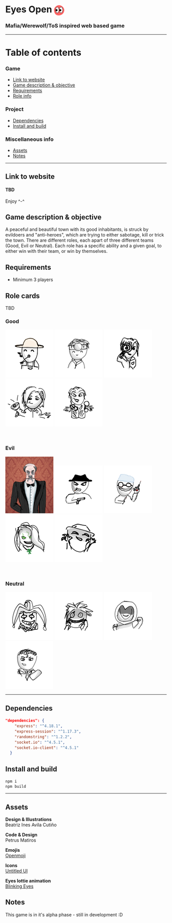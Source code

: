 # Eyes Open <img src="public/assets/icons/eyesopen.svg" alt="Eyes Open logo" width=32 style="vertical-align:middle">

### Mafia/Werewolf/ToS inspired web based game

---

# Table of contents

  ### Game
<!-- - [Eyes Open <img src=public/assets/icons/eyesopen.svg" alt="Eyes Open logo" width=32 style="vertical-align:middle">](#eyes-open-)
    - [Mafia/Werewolf/ToS inspired web based game](#mafiawerewolftos-inspired-web-based-game) -->
  - [Link to website](#link-to-website)
  - [Game description & objective](#game-description--objective)
  - [Requirements](#requirements)
  - [Role info](#role-info)
  <!-- - [Dependencies](#dependencies)
  - [Install and build](#install-and-build)
  - [Assets](#assets)
  - [Notes](#notes) -->
### Project
- [Dependencies](#dependencies)
- [Install and build](#install-and-build)
### Miscellaneous info
- [Assets](#assets)
- [Notes](#notes)

---

## Link to website
#### TBD
Enjoy ^-^


## Game description & objective
 A peaceful and beautiful town with its good inhabitants, is struck by evildoers and "anti-heroes", which are trying to either sabotage, kill or trick the town. There are different roles, each apart of three different teams (Good, Evil or Neutral). Each role has a specific ability and a given goal, to either win with their team, or win by themselves. 
 

## Requirements
- Minimum 3 players

## Role cards

TBD

### Good
<p>

<img src="public/assets/rolecards/Villager.jpg" alt="role-card" width=150>
<img src="public/assets/rolecards/Doctor.jpg" alt="role-card" width=150>
<img src="public/assets/rolecards/Investigator.jpg" alt="role-card" width=150>
<img src="public/assets/rolecards/Mayor.jpg" alt="role-card" width=150>
<img src="public/assets/rolecards/Trapper.jpg" alt="role-card" width=150>

</p>

<br>

### Evil
<p>

<img src="public/assets/rolecards/Godfather.jpg" alt="role-card" width=150>
<img src="public/assets/rolecards/Mafioso.jpg" alt="role-card" width=150>
<img src="public/assets/rolecards/Surgeon.jpg" alt="role-card" width=150>
<img src="public/assets/rolecards/Witch.jpg" alt="role-card" width=150>
<img src="public/assets/rolecards/Framer.jpg" alt="role-card" width=150>

</p>

<br>

### Neutral
<p>

<img src="public/assets/rolecards/Jester.jpg" alt="role-card" width=150>
<img src="public/assets/rolecards/Serial Killer.jpg" alt="role-card" width=150>
<img src="public/assets/rolecards/Executioner.jpg" alt="role-card" width=150>
<img src="public/assets/rolecards/Lawyer.jpg" alt="role-card" width=150>

</p>



<!-- <div style="display:flex; justify-content:center; align-items:center; flex-direction:column; gap:1.5rem;">
  
  <div style="display:flex; justify-content:center; align-items:center; flex-direction:row; font-size: 1.5rem; font-weight: 700">Good</div>
  <div style="display:flex; justify-content:center; align-items:center; flex-direction:row; gap:0.5rem;">
    <div style="display:flex; justify-content:center; align-items: center; flex-direction:column; width:20%; padding:1rem; border-radius:1rem; background-color:hsl(0,0%,100%); color:hsl(0,0%,0%); font-weight:500; ">
    <img src="public/assets/rolecards/Villager.jpg" alt="role-card" width=150>
    Villager
    </div>
    <div style="display:flex; justify-content:center; align-items: center; flex-direction:column; width:20%; padding:1rem; border-radius:1rem; background-color:hsl(0,0%,100%); color:hsl(0,0%,0%); font-weight:500; ">
    <img src="public/assets/rolecards/Investigator.jpg" alt="role-card" width=150>
    Investigator
    </div>
    <div style="display:flex; justify-content:center; align-items: center; flex-direction:column; width:20%; padding:1rem; border-radius:1rem; background-color:hsl(0,0%,100%); color:hsl(0,0%,0%); font-weight:500; ">
    <img src="public/assets/rolecards/Doctor.jpg" alt="role-card" width=150>
    Doctor
    </div>
    <div style="display:flex; justify-content:center; align-items: center; flex-direction:column; width:20%; padding:1rem; border-radius:1rem; background-color:hsl(0,0%,100%); color:hsl(0,0%,0%); font-weight:500; ">
    <img src="public/assets/rolecards/Mayor.jpg" alt="role-card" width=150>
    Mayor
    </div>
    <div style="display:flex; justify-content:center; align-items: center; flex-direction:column; width:20%; padding:1rem; border-radius:1rem; background-color:hsl(0,0%,100%); color:hsl(0,0%,0%); font-weight:500 ">
    <img src="public/assets/rolecards/Trapper.jpg" alt="role-card" width=150>
    Trapper
    </div>
  </div>

  <div style="display:flex; justify-content:center; align-items:center; flex-direction:row; font-size: 1.5rem; font-weight: 700">Evil</div>
  <div style="display:flex; justify-content:center; align-items:center; flex-direction:row; gap:0.5rem;">
    <div style="display:flex; justify-content:center; align-items: center; flex-direction:column; width:20%; padding:1rem; border-radius:1rem; background-color:hsl(0,0%,100%); color:hsl(0,0%,0%); font-weight:500; ">
    <img src="public/assets/rolecards/Godfather.jpg" alt="role-card" width=150>
    Godfather
    </div>
    <div style="display:flex; justify-content:center; align-items: center; flex-direction:column; width:20%; padding:1rem; border-radius:1rem; background-color:hsl(0,0%,100%); color:hsl(0,0%,0%); font-weight:500; ">
    <img src="public/assets/rolecards/Mafioso.jpg" alt="role-card" width=150>
    Mafioso
    </div>
    <div style="display:flex; justify-content:center; align-items: center; flex-direction:column; width:20%; padding:1rem; border-radius:1rem; background-color:hsl(0,0%,100%); color:hsl(0,0%,0%); font-weight:500; ">
    <img src="public/assets/rolecards/Surgeon.jpg" alt="role-card" width=150>
    Surgeon
    </div>
    <div style="display:flex; justify-content:center; align-items: center; flex-direction:column; width:20%; padding:1rem; border-radius:1rem; background-color:hsl(0,0%,100%); color:hsl(0,0%,0%); font-weight:500; ">
    <img src="public/assets/rolecards/Witch.jpg" alt="role-card" width=150>
    Witch
    </div>
    <div style="display:flex; justify-content:center; align-items: center; flex-direction:column; width:20%; padding:1rem; border-radius:1rem; background-color:hsl(0,0%,100%); color:hsl(0,0%,0%); font-weight:500; ">
    <img src="public/assets/rolecards/Framer.jpg" alt="role-card" width=150>
    Framer
    </div>
  </div>
  <div style="display:flex; justify-content:center; align-items:center; flex-direction:row; font-size: 1.5rem; font-weight: 700">Neutral</div>
  <div style="display:flex; justify-content:center; align-items:center; flex-direction:row; gap:0.5rem;">
    <div style="display:flex; justify-content:center; align-items: center; flex-direction:column; width:20%; padding:1rem; border-radius:1rem; background-color:hsl(0,0%,100%); color:hsl(0,0%,0%); font-weight:500; ">
    <img src="public/assets/rolecards/Jester.jpg" alt="role-card" width=150>
    Jester
    </div>
    <div style="display:flex; justify-content:center; align-items: center; flex-direction:column; width:20%; padding:1rem; border-radius:1rem; background-color:hsl(0,0%,100%); color:hsl(0,0%,0%); font-weight:500; ">
    <img src="public/assets/rolecards/Serial Killer.jpg" alt="role-card" width=150>
    Serial Killer
    </div>
    <div style="display:flex; justify-content:center; align-items: center; flex-direction:column; width:20%; padding:1rem; border-radius:1rem; background-color:hsl(0,0%,100%); color:hsl(0,0%,0%); font-weight:500; ">
    <img src="public/assets/rolecards/Executioner.jpg" alt="role-card" width=150>
    Executioner
    </div>
    <div style="display:flex; justify-content:center; align-items: center; flex-direction:column; width:20%; padding:1rem; border-radius:1rem; background-color:hsl(0,0%,100%); color:hsl(0,0%,0%); font-weight:500; ">
    <img src="public/assets/rolecards/Lawyer.jpg" alt="role-card" width=150>
    Lawyer
    </div>
  </div>
</div> -->





---
## Dependencies
```json
"dependencies": {
    "express": "^4.18.1",
    "express-session": "^1.17.3",
    "randomstring": "^1.2.2",
    "socket.io": "^4.5.1",
    "socket.io-client": "^4.5.1"
  }
```

## Install and build

```
npm i
npm build
```
---

## Assets


**Design & Illustrations** <br> Beatriz Ines Avila Cutiño

**Code & Design** <br> Petrus Matiros

**Emojis** <br> <a href="https://openmoji.org/library/" target="_blank">Openmoji</a>

**Icons** <br> <a href="https://www.untitledui.com/icons" target="_blank">Untitled UI</a>

**Eyes lottie animation** <br> <a href="https://lottiefiles.com/51493-blinking-eyes" target="_blank">Blinking Eyes</a>

## Notes

This game is in it's alpha phase - still in development :D

